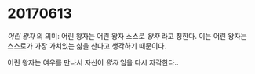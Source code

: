 # 20170613

*어린 왕자* 의 의미: 어린 왕자는 어린 왕자 스스로 *왕자* 라고 칭한다. 이는 어린 왕자는 스스로가 가장 가치있는 삶을 산다고 생각하기 때문이다.

어린 왕자는 여우를 만나서 자신이 *왕자* 임을 다시 자각한다..


